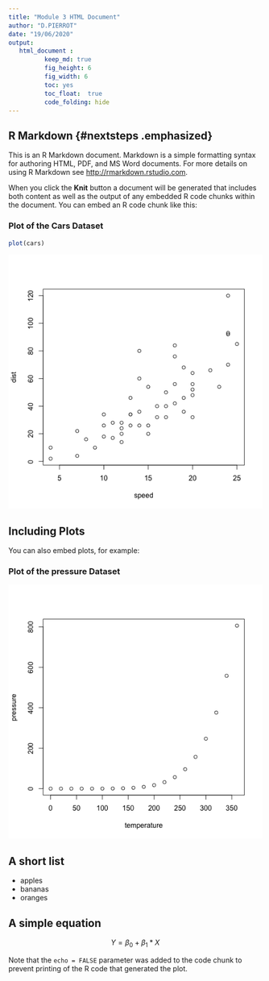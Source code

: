```yaml
---
title: "Module 3 HTML Document"
author: "D.PIERROT"
date: "19/06/2020"
output: 
   html_document :
          keep_md: true     
          fig_height: 6
          fig_width: 6
          toc: yes
          toc_float:  true
          code_folding: hide 
---
```




## R Markdown  {#nextsteps .emphasized}

This is an R Markdown document. Markdown is a simple formatting syntax for authoring HTML, PDF, and MS Word documents. For more details on using R Markdown see <http://rmarkdown.rstudio.com>.

When you click the **Knit** button a document will be generated that includes both content as well as the output of any embedded R code chunks within the document. You can embed an R code chunk like this:

### Plot of the Cars Dataset


```r
plot(cars)
```

![](index_files/figure-html/cars-1.png)<!-- -->

## Including Plots

You can also embed plots, for example:

### Plot of the pressure Dataset

![](index_files/figure-html/pressure-1.png)<!-- -->

## A short list

* apples
* bananas
* oranges

## A simple equation

$$ Y = \beta_0 + \beta_1*X $$


Note that the `echo = FALSE` parameter was added to the code chunk to prevent printing of the R code that generated the plot.
